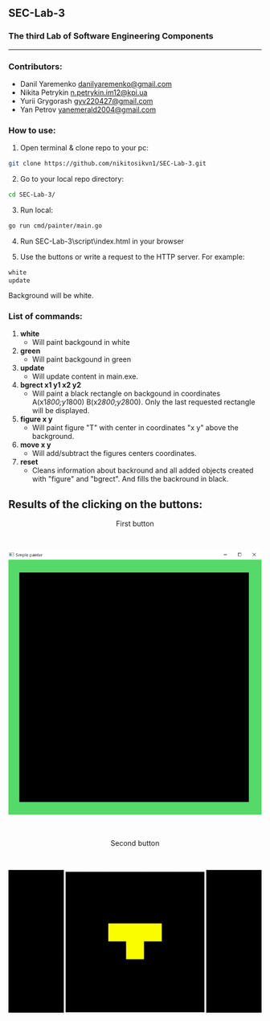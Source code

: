 ## SEC-Lab-3
### The third Lab of Software Engineering Components
---

### Contributors:
- Danil Yaremenko danilyaremenko@gmail.com
- Nikita Petrykin n.petrykin.im12@kpi.ua
- Yurii Grygorash gyv220427@gmail.com
- Yan Petrov yanemerald2004@gmail.com


### How to use:
1. Open terminal & clone repo to your pc:
```bash
git clone https://github.com/nikitosikvn1/SEC-Lab-3.git
```
2. Go to your local repo directory:
```bash
cd SEC-Lab-3/
```
3. Run local:
```bash
go run cmd/painter/main.go
```
4. Run SEC-Lab-3\script\index.html in your browser 

5. Use the buttons or write a request to the HTTP server. For example:
```
white
update
```
Background will be white.

### **List of commands:**

1. **white** <br>
    - Will paint backgound in white <br>
2. **green** <br>
    - Will paint backgound in green <br>
3. **update** <br>
    - Will update content in main.exe.<br>
4. **bgrect x1 y1 x2 y2** <br>
    - Will paint a black rectangle  on backgound  in coordinates A(x1*800;y1*800) B(x2*800;y2*800). Only the last requested rectangle will be displayed.<br>
5. **figure x y** <br>
    - Will paint figure "T" with center in coordinates "x y" above the background.<br>
6. **move x y** <br>
    - Will add/subtract the figures centers coordinates.<br>
7. **reset** <br>
    - Cleans information about backround and all added objects created with "figure" and "bgrect". And fills the backround in black.

## Results of the clicking on the buttons:
<p style="text-align: center;">First button</p>
<br>

![result](img/first_button.png)

<br>
<p style="text-align: center;">Second button</p>
<br>

![result](img/Second_button.gif)
